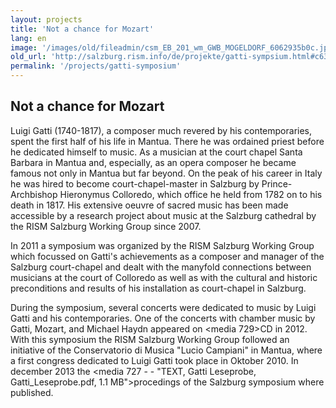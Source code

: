 ```yaml
---
layout: projects
title: 'Not a chance for Mozart'
lang: en
image: '/images/old/fileadmin/csm_EB_201_wm_GWB_MOGELDORF_6062935b0c.jpg'
old_url: 'http://salzburg.rism.info/de/projekte/gatti-sympsium.html#c636'
permalink: '/projects/gatti-symposium'
---
```


## Not a chance for Mozart

Luigi Gatti (1740-1817), a composer much revered by his contemporaries, spent the first half of his life in Mantua. There he was ordained priest before he dedicated himself to music. As a musician at the court chapel Santa Barbara in Mantua and, especially, as an opera composer he became famous not only in Mantua but far beyond. On the peak of his career in Italy he was hired to become court-chapel-master in Salzburg by Prince-Archbishop Hieronymus Colloredo, which office he held from 1782 on to his death in 1817. His extensive oeuvre of sacred music has been made accessible by a research project about music at the Salzburg cathedral by the RISM Salzburg Working Group since 2007.

In 2011 a  symposium was organized by the RISM Salzburg Working Group which focussed on Gatti's achievements as a composer and manager of the Salzburg court-chapel and dealt with the manyfold connections between musicians at the court of Colloredo as well as with the cultural and historic preconditions and results of his installation as court-chapel in Salzburg.

During the symposium, several concerts were dedicated to music by Luigi Gatti and his contemporaries. One of the concerts with chamber music by Gatti, Mozart, and Michael Haydn appeared on <media 729>CD</media> in 2012. With this symposium the RISM Salzburg Working Group followed an initiative of the Conservatorio di Musica "Lucio Campiani" in Mantua, where a first congress dedicated to Luigi Gatti took place in Oktober 2010. In december 2013 the <media 727 - - "TEXT, Gatti Leseprobe, Gatti_Leseprobe.pdf, 1.1 MB">procedings</media> of the Salzburg symposium where published.

 

